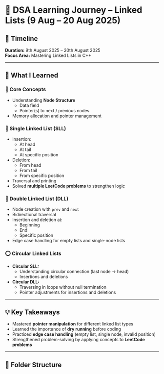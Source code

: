 # 🚀 DSA Learning Journey – Linked Lists (9 Aug – 20 Aug 2025)

## 📅 Timeline
**Duration:** 9th August 2025 – 20th August 2025  
**Focus Area:** Mastering Linked Lists in C++

---

## 📘 What I Learned

### 🧩 Core Concepts
- Understanding **Node Structure**  
  - Data field  
  - Pointer(s) to next / previous nodes  
- Memory allocation and pointer management

### 🔗 Single Linked List (SLL)
- Insertion:
  - At head
  - At tail
  - At specific position
- Deletion:
  - From head
  - From tail
  - From specific position
- Traversal and printing
- Solved **multiple LeetCode problems** to strengthen logic

### 🔄 Double Linked List (DLL)
- Node creation with `prev` and `next`
- Bidirectional traversal
- Insertion and deletion at:
  - Beginning
  - End
  - Specific position
- Edge case handling for empty lists and single-node lists

### ⭕ Circular Linked Lists
- **Circular SLL:**
  - Understanding circular connection (last node → head)
  - Insertions and deletions
- **Circular DLL:**
  - Traversing in loops without null termination
  - Pointer adjustments for insertions and deletions

---

## 💡 Key Takeaways
- Mastered **pointer manipulation** for different linked list types
- Learned the importance of **dry running** before coding
- Practiced **edge case handling** (empty list, single node, invalid position)
- Strengthened problem-solving by applying concepts to **LeetCode problems**

---

## 📂 Folder Structure

